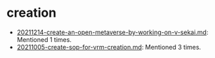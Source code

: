 # creation
- [20211214-create-an-open-metaverse-by-working-on-v-sekai.md](http://127.0.0.1:5002/view_item/70ce95adbf4bb23db3d0290ad8b0fe16eb7525417ab72bc8d023e328f4d02314): Mentioned 1 times.
- [20211005-create-sop-for-vrm-creation.md](http://127.0.0.1:5002/view_item/2db2b63759031a68021d316e06645d48bcff0d45772dcae0ea6f08a0716fd283): Mentioned 3 times.
